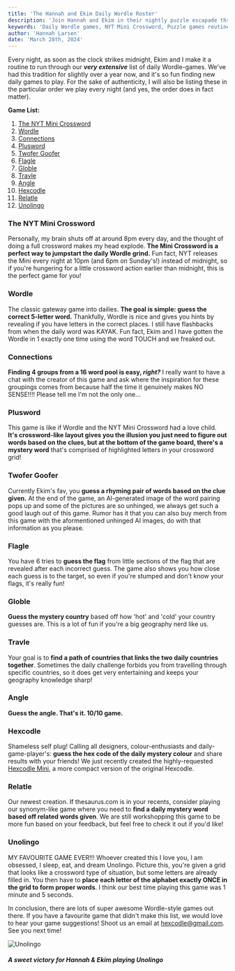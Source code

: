 ```yaml
---
title: 'The Hannah and Ekim Daily Wordle Roster'
description: 'Join Hannah and Ekim in their nightly puzzle escapade through an extensive list of Wordle-like daily games. From the quick wit of the NYT Mini Crossword to Connections to the creative challenge of Hexcodle, discover the joy of solving daily puzzles together.'
keywords: 'Daily Wordle games, NYT Mini Crossword, Puzzle games routine, Hexcodle, Globle, Unolingo, Word puzzles, Daily challenges, Brain teasers, Online puzzles, Puzzle solving tradition, Educational games'
author: 'Hannah Larsen'
date: 'March 28th, 2024'
---
```


Every night, as soon as the clock strikes midnight, Ekim and I make it a routine to run through our ***very extensive*** list of daily Wordle-games. We've had this tradition for slightly over a year now, and it's so fun finding new daily games to play. For the sake of authenticity, I will also be listing these in the particular order we play every night (and yes, the order does in fact matter).

**Game List:**
1. [The NYT Mini Crossword](https://www.nytimes.com/crosswords/game/mini)
2. [Wordle](https://www.nytimes.com/wordle)
3. [Connections](https://www.nytimes.com/connections)
4. [Plusword](https://www.telegraph.co.uk/news/plusword/)
5. [Twofer Goofer](https://twofergoofer.com/)
6. [Flagle](https://www.flagle.io/)
7. [Globle](https://globle-game.com/)
8. [Travle](https://travle.earth/)
9. [Angle](https://angle.wtf/)
10. [Hexcodle](https://hexcodle.com/)
11. [Relatle](https://www.relatle.lol/)
12. [Unolingo](https://games.usatoday.com/games/uclick-unolingo)


### **The NYT Mini Crossword**

Personally, my brain shuts off at around 8pm every day, and the thought of doing a full crossword makes my head explode. **The Mini Crossword is a perfect way to jumpstart the daily Wordle grind.** Fun fact, NYT releases the Mini every night at 10pm (and 6pm on Sunday's!) instead of midnight, so if you're hungering for a little crossword action earlier than midnight, this is the perfect game for you!

### **Wordle**

The classic gateway game into dailies. **The goal is simple: guess the correct 5-letter word.** Thankfully, Wordle is nice and gives you hints by revealing if you have letters in the correct places. I still have flashbacks from when the daily word was KAYAK. Fun fact, Ekim and I have gotten the Wordle in 1 exactly one time using the word TOUCH and we freaked out.

### **Connections**

**Finding 4 groups from a 16 word pool is easy, *right?*** I really want to have a chat with the creator of this game and ask where the inspiration for these groupings comes from because half the time it genuinely makes NO SENSE!!!! Please tell me I'm not the only one...
 
### **Plusword**

This game is like if Wordle and the NYT Mini Crossword had a love child. **It's crossword-like layout gives you the illusion you just need to figure out words based on the clues, but at the bottom of the game board, there's a mystery word** that's comprised of highlighted letters in your crossword grid! 

### **Twofer Goofer**

Currently Ekim's fav, you **guess a rhyming pair of words based on the clue given.** At the end of the game, an AI-generated image of the word pairing pops up and some of the pictures are so unhinged, we always get such a good laugh out of this game. Rumor has it that you can also buy merch from this game with the aformentioned unhinged AI images, do with that information as you please.

### **Flagle**

You have 6 tries to **guess the flag** from little sections of the flag that are revealed after each incorrect guess. The game also shows you how close each guess is to the target, so even if you're stumped and don't know your flags, it's really fun!

### **Globle**

**Guess the mystery country** based off how 'hot' and 'cold' your country guesses are. This is a lot of fun if you're a big geography nerd like us.

### **Travle**

Your goal is to **find a path of countries that links the two daily countries together**. Sometimes the daily challenge forbids you from travelling through specific countries, so it does get very entertaining and keeps your geography knowledge sharp!

### **Angle**

**Guess the angle. That's it. 10/10 game.**

### **Hexcodle**

Shameless self plug! Calling all designers, colour-enthusiasts and daily-game-player's: **guess the hex code of the daily mystery colour** and share results with your friends! We just recently created the highly-requested [Hexcodle Mini](https://hexcodle.com/mini), a more compact version of the original Hexcodle.

### **Relatle**

Our newest creation. If thesaurus.com is in your recents, consider playing our synonym-like game where you need to **find a daily mystery word based off related words given**. We are still workshopping this game to be more fun based on your feedback, but feel free to check it out if you'd like!

### **Unolingo**

MY FAVOURITE GAME EVER!!! Whoever created this I love you, I am obsessed, I sleep, eat, and dream Unolingo. Picture this, you're given a grid that looks like a crossword type of situation, but some letters are already filled in. You then have to **place each letter of the alphabet exactly ONCE in the grid to form proper words**. I think our best time playing this game was 1 minute and 5 seconds.

In conclusion, there are lots of super awesome Wordle-style games out there. If you have a favourite game that didn't make this list, we would love to hear your game suggestions! Shoot us an email at [hexcodle@gmail.com](mailto:hexcodle@gmail.com). See you next time!

![Unolingo](http://hexcodle.com/blog/unolingo.png)
##### A sweet victory for Hannah & Ekim playing Unolingo
